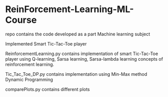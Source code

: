 # ReinForcement-Learning-ML-Course

repo contains the code developed as a part Machine learning subject

Implemented Smart Tic-Tac-Toe player

ReinforcementLearning.py contains implementation of smart Tic-Tac-Toe player using Q-learning, Sarsa learning, Sarsa-lambda learning concepts of reinforcement learning.

Tic_Tac_Toe_DP.py contains implementation using Min-Max method Dynamic Programming 

comparePlots.py contains different plots
